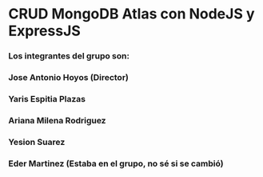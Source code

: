 # CRUD MongoDB Atlas con NodeJS y ExpressJS  

### Los integrantes del grupo son:
### Jose Antonio Hoyos (Director)
### Yaris Espitia Plazas
### Ariana Milena Rodriguez
### Yesion Suarez 
### Eder Martinez (Estaba en el grupo, no sé si se cambió)
